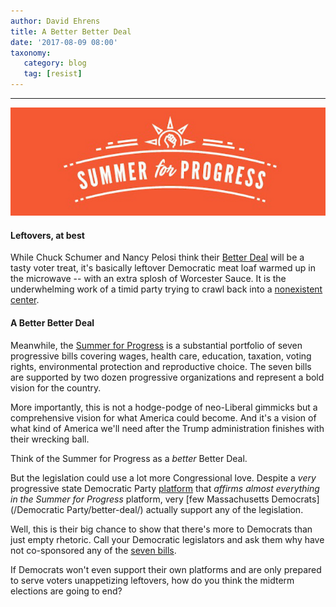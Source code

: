 ```yaml
---
author: David Ehrens
title: A Better Better Deal
date: '2017-08-09 08:00'
taxonomy:
   category: blog
   tag: [resist]
---
```

---

![](progress.jpg)

#### Leftovers, at best

While Chuck Schumer and Nancy Pelosi think their [Better Deal](https://www.washingtonpost.com/opinions/forget-a-better-deal-heres-what-would-actually-work-for-democrats/2017/07/24/3865e556-70a9-11e7-9eac-d56bd5568db8_story.html) will be a tasty voter treat, it's basically leftover Democratic meat loaf warmed up in the microwave -- with an extra splosh of Worcester Sauce. It is the underwhelming work of a timid party trying to crawl back into a [nonexistent center](http://nymag.com/daily/intelligencer/2017/07/dems-can-abandon-the-center-because-the-center-doesnt-exist.html). 

#### A Better Better Deal

Meanwhile, the [Summer for Progress](https://summerforprogress.com/platform) is a substantial portfolio of seven progressive bills covering wages, health care, education, taxation, voting rights, environmental protection and reproductive choice. The seven bills are supported by two dozen progressive organizations and represent a bold vision for the country. 

More importantly, this is not a hodge-podge of neo-Liberal gimmicks but a comprehensive vision for what America could become. And it's a vision of what kind of America we'll need after the Trump administration finishes with their wrecking ball.

Think of the Summer for Progress as a *better* Better Deal.

But the legislation could use a lot more Congressional love. Despite a *very* progressive state Democratic Party [platform](https://massdems.org/platform) that *affirms almost everything in the Summer for Progress* platform, very [few Massachusetts Democrats](/Democratic Party/better-deal/) actually support any of the legislation. 

Well, this is their big chance to show that there's more to Democrats than just empty rhetoric. Call your Democratic legislators and ask them why have not co-sponsored any of the [seven bills](https://summerforprogress.com/petition).

If Democrats won't even support their own platforms and are only prepared to serve voters unappetizing leftovers, how do you think the midterm elections are going to end?

